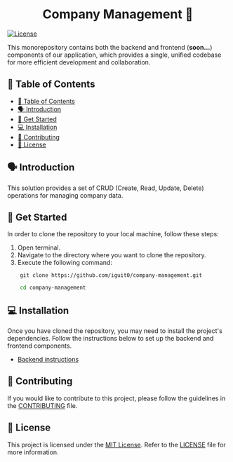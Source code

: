 <h1 align="center">
  Company Management 🏢
</h1>

[![License](https://img.shields.io/badge/license-MIT-blue.svg)](https://opensource.org/licenses/MIT)

This monorepository contains both the backend and frontend (**soon...**) components of our application, which provides a single, unified codebase for more efficient development and collaboration.

## 📌 Table of Contents

- [📌 Table of Contents](#-table-of-contents)
- [🗣 Introduction](#-introduction)
- [🚀 Get Started](#-get-started)
- [💻 Installation](#-installation)
- [🤝 Contributing](#-contributing)
- [🚨 License](#-license)

## 🗣 Introduction

This solution provides a set of CRUD (Create, Read, Update, Delete) operations for managing company data.

## 🚀 Get Started

In order to clone the repository to your local machine, follow these steps:
1. Open terminal.
2. Navigate to the directory where you want to clone the repository.
3. Execute the following command:

```shell
    git clone https://github.com/iguit0/company-management.git
```

```bash
    cd company-management
```

## 💻 Installation

Once you have cloned the repository, you may need to install the project's dependencies. Follow the instructions below to set up the backend and frontend components.

- [Backend instructions](./backend/README.md)

## 🤝 Contributing

If you would like to contribute to this project, please follow the guidelines in the [CONTRIBUTING](./CONTRIBUTING.md) file.

## 🚨 License
This project is licensed under the [MIT License](https://opensource.org/license/mit/). Refer to the [LICENSE](./LICENSE) file for more information.

